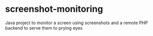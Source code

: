 # screenshot-monitoring
Java project to monitor a screen using screenshots and a remote PHP backend to serve them to prying eyes
